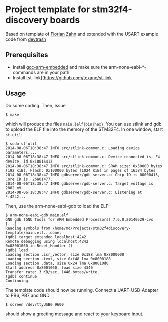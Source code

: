 Project template for stm32f4-discovery boards
=============================================

Based on template of [Florian Zahn](https://github.com/C3MA/stm32f4discovery-template) and extended with the USART example code from [devtrash](https://github.com/devthrash/STM32F4-examples/tree/master/USART)

Prerequisites
-------------

* Install [gcc-arm-embedded](https://launchpad.net/gcc-arm-embedded) and
  make sure the arm-none-eabi-*-commands are in your path
* Install [st-link](https://github.com/texane/st-link

Usage
-----

Do some coding. Then, issue

    $ make

which will produce the files ````main.{elf|bin|hex}````. You can use stlink and gdb to upload the ELF file into the memory of the STM32F4. In one window, start ````st-util````:

	$ sudo st-util
	2014-08-06T18:38:47 INFO src/stlink-common.c: Loading device parameters....
	2014-08-06T18:38:47 INFO src/stlink-common.c: Device connected is: F4 device, id 0x10016413
	2014-08-06T18:38:47 INFO src/stlink-common.c: SRAM size: 0x30000 bytes (192 KiB), Flash: 0x100000 bytes (1024 KiB) in pages of 16384 bytes
	2014-08-06T18:38:47 INFO gdbserver/gdb-server.c: Chip ID is 00000413, Core ID is  2ba01477.
	2014-08-06T18:38:47 INFO gdbserver/gdb-server.c: Target voltage is 2882 mV.
	2014-08-06T18:38:47 INFO gdbserver/gdb-server.c: Listening at *:4242...

Then, use the arm-none-eabi-gdb to load the ELF:

	$ arm-none-eabi-gdb main.elf
	GNU gdb (GNU Tools for ARM Embedded Processors) 7.6.0.20140529-cvs
	[...]
	Reading symbols from /home/md/Projects/stm32f4discovery-template/main.elf...done.
	(gdb) target extended localhost:4242
	Remote debugging using localhost:4242
	0x08001060 in Reset_Handler ()
	(gdb) load
	Loading section .isr_vector, size 0x188 lma 0x8000000
	Loading section .text, size 0xf48 lma 0x8000188
	Loading section .data, size 0x24 lma 0x80010d0
	Start address 0x8001060, load size 4340
	Transfer rate: 3 KB/sec, 1446 bytes/write.
	(gdb) continue
	Continuing.

The template code should now be running. Connect a UART-USB-Adapter to PB6, PB7 and GND. 

	$ screen /dev/ttyUSB0 9600

should show a greeting message and react to your keyboard input.
